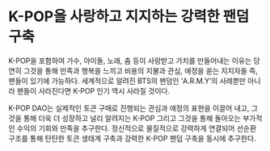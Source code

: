 # K-POP을 사랑하고 지지하는 강력한 팬덤 구축

&#x20;K-POP을 포함하여 가수, 아이돌, 노래, 춤 등이 사랑받고 가치를 만들어내는 이유는 당연히 그것을 통해 만족과 행복을 느끼고 비용의 지불과 관심, 애정을 쏟는 지지자들 즉, 팬들이 있기에 가능하다. 세계적으로 알려진 BTS의 팬덤인 ‘A.R.M.Y’의 사례뿐만 아니라 팬들이 사라진다면 K-POP 인기 역시 사라질 것이다.

&#x20;K-POP DAO는 실제적인 토큰 구매로 진행되는 관심과 애정의 표현을 이끌어 내고, 그것을 통해 더욱 더 성장하고 널리 알려지는 K-POP 그리고 그것을 통해 돌아오는 부가적인 수익의 기회와 만족을 추구한다. 정신적으로 물질적으로 강력하게 연결되어 선순환 구조를 통해 탄탄한 토큰 생태계 구축과 강력한 K-POP 팬덤 구축을 동시에 추구한다.
